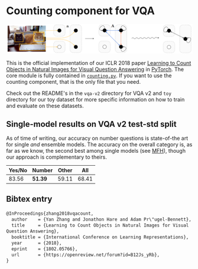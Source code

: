 # Counting component for VQA

![Overview of what the method accomplishes](cats.png)

This is the official implementation of our ICLR 2018 paper [Learning to Count Objects in Natural Images for Visual Question Answering][0] in [PyTorch][1].
The core module is fully contained in [`counting.py`][3].
If you want to use the counting component, that is the only file that you need.

Check out the README's in the `vqa-v2` directory for VQA v2 and `toy` directory for our toy dataset for more specific information on how to train and evaluate on these datasets.

## Single-model results on VQA v2 test-std split

As of time of writing, our accuracy on number questions is state-of-the art for single *and* ensemble models.
The accuracy on the overall category is, as far as we know, the second best among single models (see [MFH][4]), though our approach is complementary to theirs.

Yes/No | Number | Other | All
--- | --- | --- | ---
83.56 | **51.39** | 59.11 | 68.41

## Bibtex entry
```
@InProceedings{zhang2018vqacount,
  author    = {Yan Zhang and Jonathon Hare and Adam Pr\"ugel-Bennett},
  title     = {Learning to Count Objects in Natural Images for Visual Question Answering},
  booktitle = {International Conference on Learning Representations},
  year      = {2018},
  eprint    = {1802.05766},
  url       = {https://openreview.net/forum?id=B12Js_yRb},
}
```

[0]: https://openreview.net/forum?id=B12Js_yRb
[1]: https://github.com/pytorch/pytorch
[2]: http://visualqa.org/
[3]: https://github.com/Cyanogenoid/vqa-counting/blob/master/vqa-v2/counting.py
[4]: https://github.com/yuzcccc/vqa-mfb
